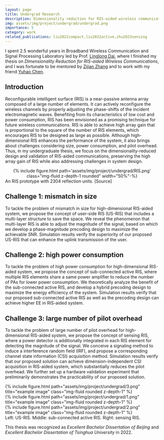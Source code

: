 ```yaml
---
layout: page
title: Undergrad Research
description: Dimensionality reduction for RIS-aided wireless communications
img: assets/img/project/undergrad/undergrad.png
importance: 5
category: work
related_publications: liu2022compact,liu2022active,zhu2023sensing
---
```


I spent 2.5 wonderful years in Broadband Wireless Communication and Signal Processing Laboratory led by Prof. [Linglong Dai](http://oa.ee.tsinghua.edu.cn/dailinglong/), where I finished my thesis on *Dimensionality Reduction for RIS-aided Wireless Communications*, and I was fortunate to be mentored by [Zijian Zhang](https://zhangzij15.github.io/) and to work with my friend [Yuhao Chen](https://hericenes.github.io/yuhaochen.github.io/).

## Introduction
Reconfigurable intelligent surface (RIS) is a near-passive antenna array composed of a large number of elements. It can actively reconfigure the wireless channels by properly adjusting the phase-shifts of the incident electromagnetic waves. Benefiting from its characteristics of low cost and power consumption, RIS has been envisioned as a promising technique for future wireless communications. RIS is able to achieve high array gain that is proportional to the square of the number of RIS elements, which encourages RIS to be designed as large as possible. Although high-dimensional RIS enhances the performance of the system, it also brings about challenges considering size, power consumption, and pilot overhead. Thus, in my undergraduate thesis, we focus on the dimensionality-reduced design and validation of RIS-aided communications, preserving the high array gain of RIS while also addressing challenges in system design.

<div class="col-md-12" style="text-align: center;"> 
{% include figure.html path='assets/img/project/undergrad/RIS.png' class="img-fluid z-depth-1 rounded" width="50%"-%}
 </div>
 <div class="caption">
    An RIS prototype with 2304 reflection units. <a ref="https://www.ni.com/en/innovations/case-studies/23/tsinghua-university-low-power-communications-ris-ai-6g.html">[Source]</a>
</div>

## Challenge 1: mismatch in size

To tackle the problem of mismatch in size for high-dimensional RIS-aided
system, we propose the concept of user-side RIS (US-RIS) that includes a multi-layer
structure to save the space. We reveal the phenomenon that multi-layer RIS is able to
adjust the magnitude of the signal, based on which we develop a phase-magnitude precoding design to maximize the achievable SNR. Simulation results
verify the superiority of our proposed US-RIS that can enhance the uplink transmission
of the user.

## Challenge 2: high power consumption

To tackle the problem of high power consumption for high-dimensional
RIS-aided system, we propose the concept of sub-connected active RIS, where
multiple RIS elements share a same power amplifier to reduce the number of PAs
for lower power consumption. We theoretically analyze the benefit of the sub-connected active
RIS, and develop a hybrid precoding design to maximize the energy efficiency of
the system. Simulation results verify that our proposed sub-connected active RIS as well as the
precoding design can achieve higher EE in RIS-aided system.

## Challenge 3: large number of pilot overhead

To tackle the problem of large number of pilot overhead for high-dimensional RIS-aided system, we propose the concept of sensing RIS, where a power
detector is additionally integrated in each RIS element for detecting the magnitude of the
signal. We conceive a signaling method to induce a interference random field (IRF), and
propose a corresponding channel state information (CSI) acquisition method. Simulation
results verify that our proposed solution can achieve dimension-independent CSI acquisition in RIS-aided system, which substantially reduces the pilot overhead. We further
set up a hardware validation experiment that preliminarily demonstrates the practicability of our proposed solution.

<div class="row">
    <div class="col-sm mt-3 mt-md-0">
        {% include figure.html path="assets/img/project/undergrad/3.png" title="example image" class="img-fluid rounded z-depth-1" %}
    </div>
    <div class="col-sm mt-3 mt-md-0">
        {% include figure.html path="assets/img/project/undergrad/1.png" title="example image" class="img-fluid rounded z-depth-1" %}
    </div>
    <div class="col-sm mt-3 mt-md-0">
        {% include figure.html path="assets/img/project/undergrad/2.png" title="example image" class="img-fluid rounded z-depth-1" %}
    </div>
</div>
<div class="caption">
    Left: US-RIS. Middle: sub-connected active RIS. Right: sensing RIS.
</div>

This thesis was recognized as *Excellent Bachelor Dissertation of Beijing* and *Excellent Bachelor Dissertation of Tsinghua University* in 2022.